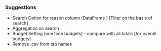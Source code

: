 ### Suggestions

- Search Option for reason column (DataFrame ) [FIiter on the basis of search]
- Aggregation on search
- Budget Setting (one time budgets) - compare with all totals [for overall budgets]
- Remove .csv from tab names
